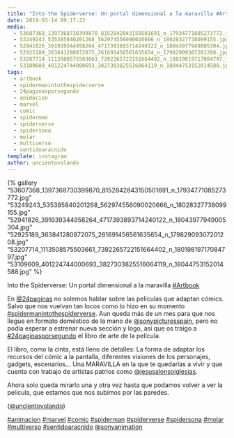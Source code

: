 ```yaml
---
title: "Into the Spiderverse: Un portal dimensional a la maravilla #Artbook"
date: 2019-03-14 09:17:22
media: 
  - 53607368_1397368730399870_8152842843150501691_n_17934771085273772.jpg
  - 53249243_535385840201268_562974556090020666_n_18028327738099155.jpg
  - 52941826_391939344958264_4717393893714240122_n_18043977949005304.jpg
  - 52925189_363841280872075_261691456561635654_n_17982909307201208.jpg
  - 53207714_1113508575503661_7392265722151664402_n_18019819717084797.jpg
  - 53109609_401224744000693_3827303825516064119_n_18044753152014588.jpg
tags: 
  - artbook
  - spidermanintothespiderverse
  - 24paginasporsegundo
  - animacion
  - marvel
  - comic
  - spiderman
  - spiderverse
  - spidersona
  - molar
  - multiverso
  - sentidoaracnido
template: instagram
author: uncientovolando
---
```


{% gallery "53607368_1397368730399870_8152842843150501691_n_17934771085273772.jpg" "53249243_535385840201268_562974556090020666_n_18028327738099155.jpg" "52941826_391939344958264_4717393893714240122_n_18043977949005304.jpg" "52925189_363841280872075_261691456561635654_n_17982909307201208.jpg" "53207714_1113508575503661_7392265722151664402_n_18019819717084797.jpg" "53109609_401224744000693_3827303825516064119_n_18044753152014588.jpg" %}

Into the Spiderverse: Un portal dimensional a la maravilla [#Artbook](/tags/artbook)

En [@24paginas](https://instagram.com/24paginas) no solemos hablar sobre las películas que adaptan cómics. Salvo que nos vuelvan tan locos como lo hizo en su momento [#spidermanintothespiderverse](/tags/spidermanintothespiderverse). Aun queda más de un mes para que nos llegue en formato doméstico de la mano de [@sonypicturesspain](https://instagram.com/sonypicturesspain), pero no podía esperar a estrenar nueva sección y logo, así que os traigo a [#24paginasporsegundo](/tags/24paginasporsegundo) el libro de arte de la película.

El libro, como la cinta, está lleno de detalles: La forma de adaptar los recursos del cómic a la pantalla, diferentes visiones de los personajes, gadgets, escenarios... Una MARAVILLA en la que te quedarías a vivir y que cuenta con trabajo de artistas patrios como [@jesusalonsoiglesias](https://instagram.com/jesusalonsoiglesias).

Ahora solo queda mirarlo una y otra vez hasta que podamos volver a ver la película, que estamos que nos subimos por las paredes.

([@uncientovolando](https://instagram.com/uncientovolando))

[#animacion](/tags/animacion) [#marvel](/tags/marvel) [#comic](/tags/comic) [#spiderman](/tags/spiderman) [#spiderverse](/tags/spiderverse) [#spidersona](/tags/spidersona) [#molar](/tags/molar) [#multiverso](/tags/multiverso) [#sentidoaracnido](/tags/sentidoaracnido) [@sonyanimation](https://instagram.com/sonyanimation)
